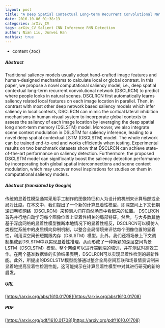```yaml
---
layout: post
title: "A Deep Spatial Contextual Long-term Recurrent Convolutional Network for Saliency Detection"
date: 2016-10-06 01:38:13
categories: arXiv_CV
tags: arXiv_CV Salient CNN Inference RNN Detection
author: Nian Liu, Junwei Han
mathjax: true
---
```


* content
{:toc}

##### Abstract
Traditional saliency models usually adopt hand-crafted image features and human-designed mechanisms to calculate local or global contrast. In this paper, we propose a novel computational saliency model, i.e., deep spatial contextual long-term recurrent convolutional network (DSCLRCN) to predict where people looks in natural scenes. DSCLRCN first automatically learns saliency related local features on each image location in parallel. Then, in contrast with most other deep network based saliency models which infer saliency in local contexts, DSCLRCN can mimic the cortical lateral inhibition mechanisms in human visual system to incorporate global contexts to assess the saliency of each image location by leveraging the deep spatial long short-term memory (DSLSTM) model. Moreover, we also integrate scene context modulation in DSLSTM for saliency inference, leading to a novel deep spatial contextual LSTM (DSCLSTM) model. The whole network can be trained end-to-end and works efficiently when testing. Experimental results on two benchmark datasets show that DSCLRCN can achieve state-of-the-art performance on saliency detection. Furthermore, the proposed DSCLSTM model can significantly boost the saliency detection performance by incorporating both global spatial interconnections and scene context modulation, which may uncover novel inspirations for studies on them in computational saliency models.

##### Abstract (translated by Google)
传统的显着性模型通常采用手工制作的图像特征和人为设计的机制来计算局部或全局对比度。在本文中，我们提出了一个新的计算显着性模型，即深空间上下文长期递归卷积网络（DSCLRCN）来预测人们在自然场景中看起来的位置。 DSCLRCN首先并行地自动学习每个图像位置上显着性相关的局部特征。然后，与大多数其他基于深度网络的显着性模型推断本地情况下的显着性相反，DSCLRCN可以模仿人类视觉系统中的皮质横向抑制机制，以整合全局情境来评估每个图像位置的显着性，利用深空间长短期限内存（DSLSTM）模型。此外，我们还将场景上下文调制集成到DSLSTM中以实现显着性推理，从而形成了一种新颖的深层空间背景LSTM（DSCLSTM）模型。整个网络可以进行端到端的培训，并在测试时高效工作。在两个基准数据集的实验结果表明，DSCLRCN可以实现显着性检测的最新性能。此外，所提出的DSCLSTM模型能够通过整合全局空间互联和场景情景调制来显着地提高显着性检测性能，这可能揭示在计算显着性模型中对其进行研究的新的启发。

##### URL
[https://arxiv.org/abs/1610.01708](https://arxiv.org/abs/1610.01708)

##### PDF
[https://arxiv.org/pdf/1610.01708](https://arxiv.org/pdf/1610.01708)

